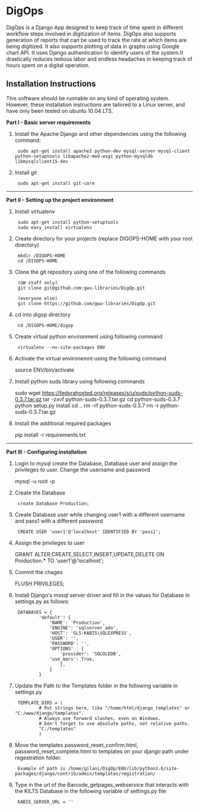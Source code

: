 DigOps
======

DigOps is a Django App designed to keep track of time spent in different 
workflow steps involved in digitization of items. DigOps also supports generation
of reports that can be used to track the rate at which items are being digitized.
It also supports plotting of data in graphs using Google chart API.
It uses Django authentication to identify users of the system.It drastically 
reduces tedious labor and endless headaches in keeping track of hours spent 
on a digital operation.

Installation Instructions
-------------------------

This software should be runnable on any kind of operating system. However, 
these installation instructions are tailored to a Linux server, and have
only been tested on ubuntu 10.04 LTS.

**Part I - Basic server requirements**

1. Install the Apache Django and other dependencies using the following command:

        sudo apt-get install apache2 python-dev mysql-server mysql-client python-setuptools libapache2-mod-wsgi python-mysqldb libmysqlclient15-dev 

2. Install git

        sudo apt-get install git-core


- - -

**Part II - Setting up the project environment**

1. Install virtualenv

        sudo apt-get install python-setuptools
        sudo easy_install virtualenv

2. Create directory for your projects (replace DIGOPS-HOME with your root directory)

        mkdir /DIGOPS-HOME
        cd /DISOPS-HOME

3. Clone the git repository using one of the following commands 

        (GW staff only)
        git clone git@github.com:gwu-libraries/DigOp.git

        (everyone else)
        git clone https://github.com/gwu-libraries/DigOp.git

4. cd into digop directory

        cd /DIGOPS-HOME/digop
	
5. Create virtual python environment using following command 

        virtualenv --no-site-packages ENV
        
6. Activate the virtual environemnt using the following command

	source ENV/bin/activate 

7. Install python suds library using following commands 

	sudo wget https://fedorahosted.org/releases/s/u/suds/python-suds-0.3.7.tar.gz
	tar -zxvf python-suds-0.3.7.tar.gz
	cd python-suds-0.3.7
	python setup.py install
	cd ..
	rm -rf python-suds-0.3.7
	rm -r python-suds-0.3.7.tar.gz

8. Install the additional required packages 

	pip install -r requirements.txt


- - -

**Part III - Configuring installation**

1. Login to mysql create the Database, Database user and assign the privileges to user. Change the username and password

	mysql -u root -p

2. Create the Database
        
        create Database Production;

3. Create Database user while changing user1 with a different username and pass1 with a different password
        
        CREATE USER 'user1'@'localhost' IDENTIFIED BY 'pass1';

4. Assign the privileges to user

	GRANT ALTER,CREATE,SELECT,INSERT,UPDATE,DELETE ON Production.* TO 'user1'@'localhost';

5. Commit the chages

	FLUSH PRIVILEGES;

6. Install Django's mssql server driver and fill in the values for Database in settings.py as follows:

        DATABASES = {
                'default': {
                    'NAME': 'Production',
                    'ENGINE': 'sqlserver_ado',
                    'HOST': 'GLS-KABIS\SQLEXPRESS',
                    'USER': '',
                    'PASSWORD': '',
                    'OPTIONS' : {
                        'provider': 'SQLOLEDB',             
	                'use_mars': True, 
                        },
                    }
                }

7. Update the Path to the Templates folder in the following variable in settings.py 
        
        TEMPLATE_DIRS = (
                # Put strings here, like "/home/html/django_templates" or "C:/www/django/templates".
                # Always use forward slashes, even on Windows.
                # Don't forget to use absolute paths, not relative paths.
                "C:/templates"
                )

8. Move the templates password_reset_confirm.html, password_reset_complete.html to templates on your django path under regestration folder. 

        Example of path is /home/gilani/DigOp/ENV/lib/python2.6/site-packages/django/contrib/admin/templates/registration/

9. Type in the url of the Barcode_getpages_webservice that interacts with the KILTS Database in the following variable of settings.py file

        KABIS_SERVER_URL = ''

